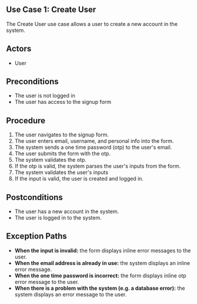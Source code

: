 Use Case 1: Create User
---
The Create User use case allows a user to create a new account in the system.

Actors
---
* User

Preconditions
---
* The user is not logged in
* The user has access to the signup form

Procedure
---
1. The user navigates to the signup form.
2. The user enters email, username, and personal info into the form.
3. The system sends a one time password (otp) to the user's email.
4. The user submits the form with the otp.
5. The system validates the otp.
6. If the otp is valid, the system parses the user's inputs from the form.
7. The system validates the user's inputs
8. If the input is valid, the user is created and logged in.

Postconditions
---
* The user has a new account in the system.
* The user is logged in to the system.

Exception Paths
---
* **When the input is invalid:** the form displays inline error messages to the user.
* **When the email address is already in use:** the system displays an inline error message.
* **When the one time password is incorrect:** the form displays inline otp error message to the user.
* **When there is a problem with the system (e.g. a database error):** the system displays an error message to the user.